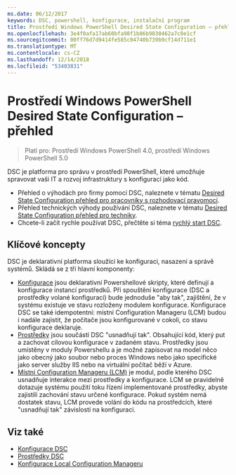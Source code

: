 ```yaml
---
ms.date: 06/12/2017
keywords: DSC, powershell, konfigurace, instalační program
title: Prostředí Windows PowerShell Desired State Configuration – přehled
ms.openlocfilehash: 3e4f0afa17ab60bfa98f1b86b9830462a7c8e1cf
ms.sourcegitcommit: 00ff76d7d9414fe585c04740b739b9cf14d711e1
ms.translationtype: MT
ms.contentlocale: cs-CZ
ms.lasthandoff: 12/14/2018
ms.locfileid: "53403831"
---
```

# <a name="windows-powershell-desired-state-configuration-overview"></a>Prostředí Windows PowerShell Desired State Configuration – přehled

> Platí pro: Prostředí Windows PowerShell 4.0, prostředí Windows PowerShell 5.0

DSC je platforma pro správu v prostředí PowerShell, které umožňuje spravovat vaši IT a rozvoj infrastruktury s konfigurací jako kód.

- Přehled o výhodách pro firmy pomocí DSC, naleznete v tématu [Desired State Configuration přehled pro pracovníky s rozhodovací pravomocí](decisionMaker.md).
- Přehled technických výhody používání DSC, naleznete v tématu [Desired State Configuration přehled pro techniky](DscForEngineers.md).
- Chcete-li začít rychle používat DSC, přečtěte si téma [rychlý start DSC](../quickstarts/website-quickstart.md).

## <a name="key-concepts"></a>Klíčové koncepty

DSC je deklarativní platforma sloužící ke konfiguraci, nasazení a správě systémů. Skládá se z tři hlavní komponenty:

- [Konfigurace](../configurations/configurations.md) jsou deklarativní Powershellové skripty, které definují a konfigurace instancí prostředků.
    Při spouštění konfigurace (DSC a prostředky volané konfiguraci) bude jednoduše "aby tak", zajištění, že v systému existuje ve stavu rozloženy modulem konfigurace.
    Konfigurace DSC se také idempotentní: místní Configuration Manageru (LCM) budou i nadále zajistit, že počítače jsou konfigurované v cokoli, co stavu konfigurace deklaruje.
- [Prostředky](../resources/resources.md) jsou součástí DSC "usnadňují tak". Obsahující kód, který put a zachovat cílovou konfigurace v zadaném stavu.
    Prostředky jsou umístěny v moduly Powershellu a je možné zapisovat na model něco jako obecný jako soubor nebo proces Windows nebo jako specifické jako server služby IIS nebo na virtuální počítač běží v Azure.
- [Místní Configuration Manageru (LCM)](../managing-nodes/metaConfig.md) je modul, podle kterého DSC usnadňuje interakce mezi prostředky a konfigurace.
    LCM se pravidelně dotazuje systému použití toku řízení implementované prostředky, abyste zajistili zachování stavu určené konfigurace.
    Pokud systém nemá dostatek stavu, LCM provede volání do kódu na prostředcích, které "usnadňují tak" závislosti na konfiguraci.

## <a name="see-also"></a>Viz také

- [Konfigurace DSC](../configurations/configurations.md)
- [Prostředky DSC](../resources/resources.md)
- [Konfigurace Local Configuration Manageru](../managing-nodes/metaConfig.md)
